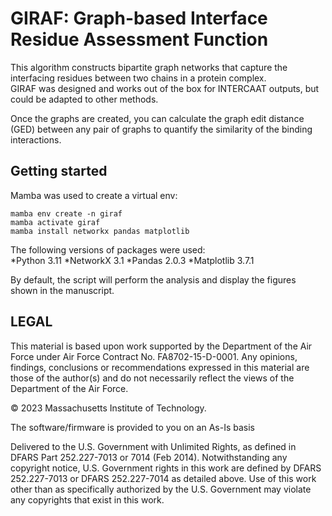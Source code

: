 # GIRAF: Graph-based Interface Residue Assessment Function  
This algorithm constructs bipartite graph networks that capture the interfacing residues between two chains in a protein complex.  
GIRAF was designed and works out of the box for INTERCAAT outputs, but could be adapted to other methods.  

Once the graphs are created, you can calculate the graph edit distance (GED) between any pair of graphs to quantify the similarity of the binding interactions.  

## Getting started  
Mamba was used to create a virtual env:  

```
mamba env create -n giraf  
mamba activate giraf  
mamba install networkx pandas matplotlib
```  

The following versions of packages were used:  
 *Python 3.11
 *NetworkX 3.1
 *Pandas 2.0.3
 *Matplotlib 3.7.1  

By default, the script will perform the analysis and display the figures shown in the manuscript.  

## LEGAL  
This material is based upon work supported by the Department of the Air Force under Air Force Contract No. FA8702-15-D-0001. Any opinions, findings, conclusions or recommendations expressed in this material are those of the author(s) and do not necessarily reflect the views of the Department of the Air Force.

© 2023 Massachusetts Institute of Technology.

The software/firmware is provided to you on an As-Is basis

Delivered to the U.S. Government with Unlimited Rights, as defined in DFARS Part 252.227-7013 or 7014 (Feb 2014). Notwithstanding any copyright notice, U.S. Government rights in this work are defined by DFARS 252.227-7013 or DFARS 252.227-7014 as detailed above. Use of this work other than as specifically authorized by the U.S. Government may violate any copyrights that exist in this work.
